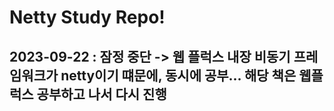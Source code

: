 # Netty Study Repo!
## 2023-09-22 : 잠정 중단 -> 웹 플럭스 내장 비동기 프레임워크가 netty이기 떄문에, 동시에 공부... 해당 책은 웹플럭스 공부하고 나서 다시 진행
